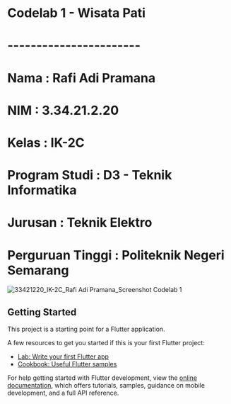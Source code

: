 # Codelab 1 - Wisata Pati
# -----------------------
# Nama             : Rafi Adi Pramana
# NIM              : 3.34.21.2.20
# Kelas            : IK-2C
# Program Studi    : D3 - Teknik Informatika
# Jurusan          : Teknik Elektro
# Perguruan Tinggi : Politeknik Negeri Semarang

![33421220_IK-2C_Rafi Adi Pramana_Screenshot Codelab 1](https://user-images.githubusercontent.com/88870768/200129951-dc27304e-4057-4bba-8303-301fa939156b.png)

## Getting Started

This project is a starting point for a Flutter application.

A few resources to get you started if this is your first Flutter project:

- [Lab: Write your first Flutter app](https://docs.flutter.dev/get-started/codelab)
- [Cookbook: Useful Flutter samples](https://docs.flutter.dev/cookbook)

For help getting started with Flutter development, view the
[online documentation](https://docs.flutter.dev/), which offers tutorials,
samples, guidance on mobile development, and a full API reference.
